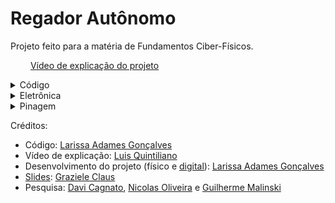 # Regador Autônomo
Projeto feito para a matéria de Fundamentos Ciber-Físicos.

&emsp;&emsp; [Vídeo de explicação do projeto](https://www.youtube.com/watch?v=j0qeCLzuufM)
<details>
  <summary>Código</summary>

&emsp;&emsp; O [Código 1](https://github.com/larissaadames/RegadorAutonomo/blob/main/Logica1.ino) foi a primeira versão do projeto, com uma lógica limpa, o que facilita a compreensão. Porém o Tracker não funciona perfeitamente.

&emsp;&emsp; O [Código 2](https://github.com/larissaadames/RegadorAutonomo/blob/main/Logica2.ino) é a versão final do código, onde tudo funciona perfeitamente.
</details>
<details>
  <summary>Eletrônica</summary>
A parte de eficiência energética funciona com a alimentação de parte do circuito com uma bateria sendo carregada pelo painel solar.

 #### Por que utilizamos um regulador de tensão? (MT3608)
 A nossa bateria é de 3.7V, então não conseguimos alimentar o arduino nano, e nem os componentes (pois eles trabalham em 5V), o regulador de tensão serve para "aumentar" essa tensão para 5V.
 
  
#### Placa solar
OBS: Existe um Diodo Schottky entre os positivos com a linha prata virada para o TP4056 
Placa Solar | TP4056
:--------- | :------
`+` | `IN+`
`-` | `IN-`

#### TP4056

 TP4056 | Conexões
 :------| :------
`IN+` | `Positivo da Placa solar`
`IN-` | `Negativo da Placa solar`
`B+` | `Positivo da bateria Li-on`
`B-` | `Negativo da bateria Li-on`
`OUT+` | `VIN+ (MT3608)`
`OUT-` | `VIN- (MT3608)`

#### MT3608

MT3608 | Conexões
 :------| :------
`VIN+` | `OUT+ (TP4056)`
`VIN-` | `OUT- (TP4056)`
`OUT+` | `Nova linha positiva 5v! (5V L2)`
`OUT-` | `Linha negativa (GND [que vai ligada no gnd do arduino])`

Até então no projeto estamos utilizando essa parte da alimentação apenas para a bomba de água (será explicado no tópico "pinagem"), por isso estamos chamando essa parte de alimentação como 5V linha 2, como se fosse uma linha de alimentação secundária. E o GND será sempre o mesmo, a outra linha positiva é a do própio arduino nano.

</details>

<details>
<summary>Pinagem</summary>

  #### OBS: O projeto tem duas "linhas" 5v (positivo) e uma GND (negativo)
  Por que? A mini bombinha de agua submersível é uma "fominha" de energia, então quando ela é ligada na linha 5v principal do arduino e dos outros componentes ela pode causar vários tipos de intabilidade e problemas diferentes. 
  #### Logo: 
  * Quando for escrito "5V L1" (5V linha 1) significa que o componente está ligado na linha positiva do arduino, alimentado pelo cabo que liga o arduino.
  * Quando for escrito "5V L2" (5V linha 2) significa que o componente está ligado na segunda linha positiva, alimentada pela placa solar e pela bateria.
  
  
#### Sensor de Umidade

Sensor | Ligação
:--------- | :------
`VCC` | `5V L1`
`AOUT` | `A0`
`GND` | `GND`

#### LDR1 (Usanod o K853518)

Sensor | Ligação
:--------- | :------
`VCC` | `5V L1`
`OUT` | `A1`
`GND` | `GND`

#### LDR2 (Usanod o K853518)

Sensor | Ligação
:--------- | :------
`VCC` | `5V L1`
`AOUT` | `A2`
`GND` | `GND`

#### Servo Motor

Sensor | Ligação
:--------- | :------
`VCC` | `5V L1`
`OUT` | `3`
`GND` | `GND`

#### Relé (bomba)

Sensor | Ligação
:--------- | :------
`IN` | `8`
`GND` | `GND`
`VCC` | `5V L1`
`COM` | `5V L2`
`NO` | `+ Bomba`

#### Bomba

Bomba | Ligação
:--------- | :------
`Positivo` | `NO (relé)`
`Negativo` | `GND`

</details>

Créditos: 
* Código: [Larissa Adames Gonçalves](https://larissaadames.dev/)
* Vídeo de explicação: [Luis Quintiliano](https://github.com/quinticode)
* Desenvolvimento do projeto (físico e [digital](https://github.com/larissaadames/RegadorAutonomo/blob/main/Diagrama.pdf)): [Larissa Adames Gonçalves](https://www.linkedin.com/in/larissa-adames/)
* [Slides](https://www.canva.com/design/DAGrZZXKgNU/93rSna9evLE9B0h-tpZ4Zg/edit): [Graziele Claus](https://github.com/graziclaus)
* Pesquisa: [Davi Cagnato](https://github.com/cagnato), [Nicolas Oliveira](https://github.com/Nicolas-Grzebieniak) e [Guilherme Malinski](https://github.com/GuilhermeMalinski80)

